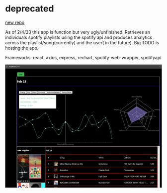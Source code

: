 # deprecated

[new repo](https://github.com/whitejeric/listify-client)

As of 2/4/23 this app is function but very ugly/unfinished. Retrieves an individuals spotify playlists using the spotify api and produces analytics across the playlist/song(currently) and the user( in the future). Big TODO is hosting the app.

Frameworks: react, axios, express, rechart, spotify-web-wrapper, spotifyapi

![alt text](spot2423.png)
